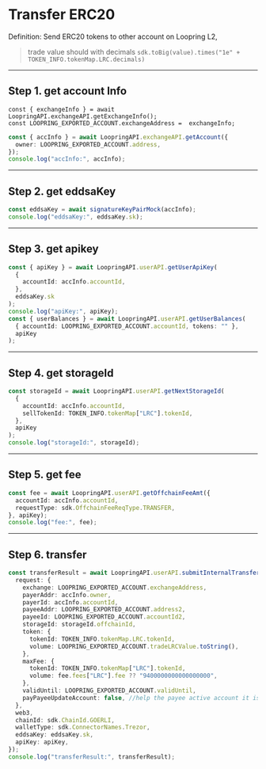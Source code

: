 # Transfer ERC20 
Definition: Send ERC20 tokens to other account on Loopring L2, 
> trade value should with decimals `sdk.toBig(value).times("1e" + TOKEN_INFO.tokenMap.LRC.decimals)`

***
## Step 1. get account Info
    const { exchangeInfo } = await LoopringAPI.exchangeAPI.getExchangeInfo();
    const LOOPRING_EXPORTED_ACCOUNT.exchangeAddress =  exchangeInfo;

```ts
const { accInfo } = await LoopringAPI.exchangeAPI.getAccount({
  owner: LOOPRING_EXPORTED_ACCOUNT.address,
});
console.log("accInfo:", accInfo);

```
***
## Step 2. get eddsaKey
```ts
const eddsaKey = await signatureKeyPairMock(accInfo);
console.log("eddsaKey:", eddsaKey.sk);
```
***
## Step 3. get apikey
```ts
const { apiKey } = await LoopringAPI.userAPI.getUserApiKey(
  {
    accountId: accInfo.accountId,
  },
  eddsaKey.sk
);
console.log("apiKey:", apiKey);
const { userBalances } = await LoopringAPI.userAPI.getUserBalances(
  { accountId: LOOPRING_EXPORTED_ACCOUNT.accountId, tokens: "" },
  apiKey
);
```

***
## Step 4. get storageId
```ts
const storageId = await LoopringAPI.userAPI.getNextStorageId(
  {
    accountId: accInfo.accountId,
    sellTokenId: TOKEN_INFO.tokenMap["LRC"].tokenId,
  },
  apiKey
);
console.log("storageId:", storageId);
 ```

***
## Step 5. get fee
```ts
const fee = await LoopringAPI.userAPI.getOffchainFeeAmt({
  accountId: accInfo.accountId,
  requestType: sdk.OffchainFeeReqType.TRANSFER,
}, apiKey);
console.log("fee:", fee);
```
***
## Step 6. transfer
```ts
const transferResult = await LoopringAPI.userAPI.submitInternalTransfer({
  request: {
    exchange: LOOPRING_EXPORTED_ACCOUNT.exchangeAddress,
    payerAddr: accInfo.owner,
    payerId: accInfo.accountId,
    payeeAddr: LOOPRING_EXPORTED_ACCOUNT.address2,
    payeeId: LOOPRING_EXPORTED_ACCOUNT.accountId2,
    storageId: storageId.offchainId,
    token: {
      tokenId: TOKEN_INFO.tokenMap.LRC.tokenId,
      volume: LOOPRING_EXPORTED_ACCOUNT.tradeLRCValue.toString(),
    },
    maxFee: {
      tokenId: TOKEN_INFO.tokenMap["LRC"].tokenId,
      volume: fee.fees["LRC"].fee ?? "9400000000000000000",
    },
    validUntil: LOOPRING_EXPORTED_ACCOUNT.validUntil,
    payPayeeUpdateAccount: false, //help the payee active account it is true
  },
  web3,
  chainId: sdk.ChainId.GOERLI,
  walletType: sdk.ConnectorNames.Trezor,
  eddsaKey: eddsaKey.sk,
  apiKey: apiKey,
});
console.log("transferResult:", transferResult);
```